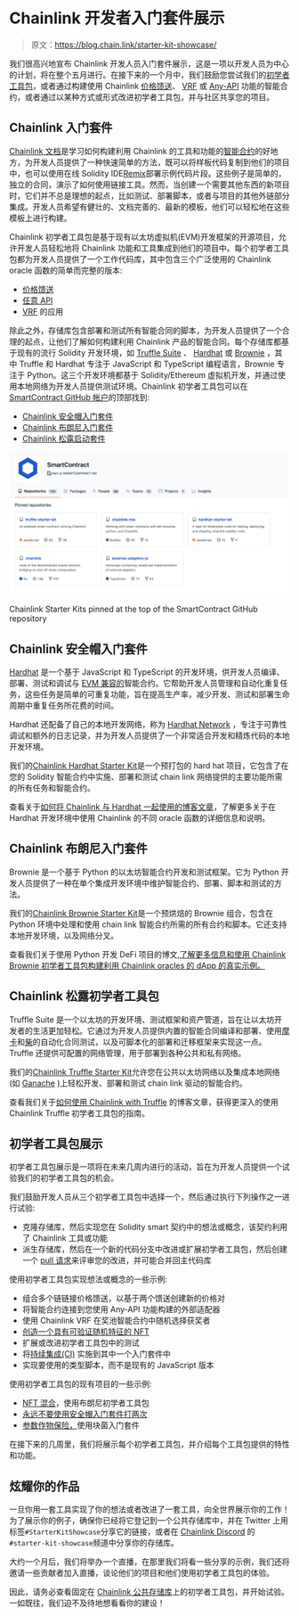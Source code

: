 # Chainlink 开发者入门套件展示

> 原文：<https://blog.chain.link/starter-kit-showcase/>

我们很高兴地宣布 Chainlink 开发人员入门套件展示，这是一项以开发人员为中心的计划，将在整个五月进行。在接下来的一个月中，我们鼓励您尝试我们的[初学者工具包](https://docs.chain.link/docs/create-a-chainlinked-project)，或者通过构建使用 Chainlink [价格馈送](https://docs.chain.link/docs/using-chainlink-reference-contracts)、 [VRF](https://docs.chain.link/docs/chainlink-vrf) 或 [Any-API](https://docs.chain.link/docs/request-and-receive-data) 功能的智能合约，或者通过以某种方式或形式改进初学者工具包，并与社区共享您的项目。

## Chainlink 入门套件

[Chainlink 文档](https://docs.chain.link/)是学习如何构建利用 Chainlink 的工具和功能的[智能合约](https://chain.link/education/smart-contracts)的好地方，为开发人员提供了一种快速简单的方法，既可以将样板代码复制到他们的项目中，也可以使用在线 Solidity IDE[Remix](http://remix.ethereum.org/)部署示例代码片段。这些例子是简单的，独立的合同，演示了如何使用链接工具。然而，当创建一个需要其他东西的新项目时，它们并不总是理想的起点，比如测试、部署脚本，或者与项目的其他外链部分集成。开发人员希望有健壮的、文档完善的、最新的模板，他们可以轻松地在这些模板上进行构建。

Chainlink 初学者工具包是基于现有以太坊虚拟机(EVM)开发框架的开源项目，允许开发人员轻松地将 Chainlink 功能和工具集成到他们的项目中。每个初学者工具包都为开发人员提供了一个工作代码库，其中包含三个广泛使用的 Chainlink oracle 函数的简单而完整的版本:

*   [价格馈送](https://docs.chain.link/docs/using-chainlink-reference-contracts)
*   [任意 API](https://docs.chain.link/docs/request-and-receive-data)
*   [VRF](https://docs.chain.link/docs/chainlink-vrf) 的应用

除此之外，存储库包含部署和测试所有智能合同的脚本，为开发人员提供了一个合理的起点，让他们了解如何构建利用 Chainlink 产品的智能合同。每个存储库都基于现有的流行 Solidity 开发环境，如 [Truffle Suite](https://www.trufflesuite.com/truffle) 、 [Hardhat](https://hardhat.org/) 或 [Brownie](https://eth-brownie.readthedocs.io/en/stable/) ，其中 Truffle 和 Hardhat 专注于 JavaScript 和 TypeScript 编程语言，Brownie 专注于 Python。这三个开发环境都基于 Solidity/Ethereum 虚拟机开发，并通过使用本地网络为开发人员提供测试环境。Chainlink 初学者工具包可以在 [SmartContract GitHub 帐户](https://github.com/smartcontractkit)的顶部找到:

*   [Chainlink 安全帽入门套件](https://github.com/smartcontractkit/hardhat-starter-kit)
*   [Chainlink 布朗尼入门套件](https://github.com/smartcontractkit/chainlink-mix)
*   [Chainlink 松露启动套件](https://github.com/smartcontractkit/truffle-starter-kit)

![Chainlink Starter Kits](img/e10ee78df889a29e65014b639e4a588d.png)

<figcaption id="caption-attachment-1731" class="wp-caption-text">Chainlink Starter Kits pinned at the top of the SmartContract GitHub repository</figcaption>



## Chainlink 安全帽入门套件

[Hardhat](https://hardhat.org/) 是一个基于 JavaScript 和 TypeScript 的开发环境，供开发人员编译、部署、测试和调试与 [EVM 兼容的](https://ethereum.org/en/developers/docs/evm/)智能合约。它帮助开发人员管理和自动化重复任务，这些任务是简单的可重复功能，旨在提高生产率，减少开发、测试和部署生命周期中重复任务所花费的时间。

Hardhat 还配备了自己的本地开发网络，称为 [Hardhat Network](https://hardhat.org/hardhat-network/) ，专注于可靠性调试和额外的日志记录，并为开发人员提供了一个非常适合开发和精炼代码的本地开发环境。

我们的[Chainlink Hardhat Starter Kit](https://github.com/smartcontractkit/hardhat-starter-kit)是一个预打包的 hard hat 项目，它包含了在您的 Solidity 智能合约中实施、部署和测试 chain link 网络提供的主要功能所需的所有任务和智能合约。

查看关于[如何将 Chainlink 与 Hardhat 一起使用的博客文章](https://blog.chain.link/using-chainlink-with-hardhat/)，了解更多关于在 Hardhat 开发环境中使用 Chainlink 的不同 oracle 函数的详细信息和说明。

## Chainlink 布朗尼入门套件

Brownie 是一个基于 Python 的以太坊智能合约开发和测试框架。它为 Python 开发人员提供了一种在单个集成开发环境中维护智能合约、部署、脚本和测试的方法。

我们的[Chainlink Brownie Starter Kit](https://github.com/smartcontractkit/chainlink-mix)是一个预烘焙的 Brownie 组合，包含在 Python 环境中处理和使用 chain link 智能合约所需的所有合约和脚本。它还支持本地开发环境，以及网络分叉。

查看我们关于使用 Python 开发 DeFi 项目的博文[,了解更多信息和使用 Chainlink Brownie 初学者工具包构建利用 Chainlink oracles 的 dApp 的真实示例。](https://blog.chain.link/develop-python-defi-project/)

## Chainlink 松露初学者工具包

Truffle Suite 是一个以太坊的开发环境、测试框架和资产管道，旨在让以太坊开发者的生活更加轻松。它通过为开发人员提供内置的智能合同编译和部署、使用[摩卡](https://mochajs.org/)和[柴](http://chaijs.com/)的自动化合同测试，以及可脚本化的部署和迁移框架来实现这一点。Truffle 还提供可配置的网络管理，用于部署到各种公共和私有网络。

我们的[Chainlink Truffle Starter Kit](https://github.com/smartcontractkit/truffle-starter-kit)允许您在公共以太坊网络以及集成本地网络(如 [Ganache](https://github.com/trufflesuite/ganache) )上轻松开发、部署和测试 chain link 驱动的智能合约。

查看我们关于[如何使用 Chainlink with Truffle](https://blog.chain.link/how-to-use-chainlink-with-truffle-2/) 的博客文章，获得更深入的使用 Chainlink Truffle 初学者工具包的指南。

## 初学者工具包展示

初学者工具包展示是一项将在未来几周内进行的活动，旨在为开发人员提供一个试验我们的初学者工具包的机会。

我们鼓励开发人员从三个初学者工具包中选择一个，然后通过执行下列操作之一进行试验:

*   克隆存储库，然后实现您在 Solidity smart 契约中的想法或概念，该契约利用了 Chainlink 工具或功能
*   派生存储库，然后在一个新的代码分支中改进或扩展初学者工具包，然后创建一个 [pull 请求](https://docs.github.com/en/github/collaborating-with-issues-and-pull-requests/about-pull-requests#:~:text=Pull%20requests%20let%20you%20tell,merged%20into%20the%20base%20branch.)来评审您的改进，并可能合并回主代码库

使用初学者工具包实现想法或概念的一些示例:

*   组合多个链链接价格馈送，以基于两个馈送创建新的价格对
*   将智能合约连接到您使用 Any-API 功能构建的外部适配器
*   使用 Chainlink VRF 在奖池智能合约中随机选择获奖者
*   [创造一个具有可验证随机特征的 NFT](https://blog.chain.link/random-numbers-nft-erc721/)
*   扩展或改进初学者工具包中的测试
*   将[持续集成(CI)](https://en.wikipedia.org/wiki/Continuous_integration) 实施到其中一个入门套件中
*   实现要使用的类型脚本，而不是现有的 JavaScript 版本

使用初学者工具包的现有项目的一些示例:

*   [NFT 混合](https://github.com/PatrickAlphaC/nft-mix)，使用布朗尼初学者工具包
*   [永远不要使用安全帽入门套件打两次](https://github.com/tina1998612/Never.Fight.Twice)
*   [参数作物保险，](https://github.com/pappas999/Parametric-Crop-Insurance)使用块菌入门套件

在接下来的几周里，我们将展示每个初学者工具包，并介绍每个工具包提供的特性和功能。

## 炫耀你的作品

一旦你用一套工具实现了你的想法或者改进了一套工具，向全世界展示你的工作！为了展示你的例子，确保你已经将它登记到一个公共存储库中，并在 Twitter 上用标签`#StarterKitShowcase`分享它的链接，或者在 [Chainlink Discord](https://discord.com/invite/aSK4zew) 的`#starter-kit-showcase`频道中分享你的存储库。

大约一个月后，我们将举办一个直播，在那里我们将看一些分享的示例，我们还将邀请一些贡献者加入直播，谈论他们的项目和他们使用初学者工具包的体验。

因此，请务必查看固定在 [Chainlink 公共存储库](https://github.com/smartcontractkit)上的初学者工具包，并开始试验。一如既往，我们迫不及待地想看看你的建设！
